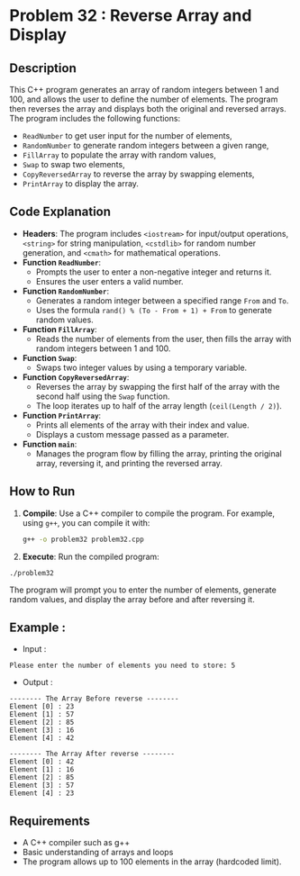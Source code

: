 # Problem 32 : Reverse Array and Display

## Description
This C++ program generates an array of random integers between 1 and 100, and allows the user to define the number of elements. The program then reverses the array and displays both the original and reversed arrays. The program includes the following functions:
- `ReadNumber` to get user input for the number of elements,
- `RandomNumber` to generate random integers between a given range,
- `FillArray` to populate the array with random values,
- `Swap` to swap two elements,
- `CopyReversedArray` to reverse the array by swapping elements,
- `PrintArray` to display the array.

## Code Explanation

- **Headers**: The program includes `<iostream>` for input/output operations, `<string>` for string manipulation, `<cstdlib>` for random number generation, and `<cmath>` for mathematical operations.
- **Function `ReadNumber`**: 
  - Prompts the user to enter a non-negative integer and returns it.
  - Ensures the user enters a valid number.
- **Function `RandomNumber`**: 
  - Generates a random integer between a specified range `From` and `To`.
  - Uses the formula `rand() % (To - From + 1) + From` to generate random values.
- **Function `FillArray`**: 
  - Reads the number of elements from the user, then fills the array with random integers between 1 and 100.
- **Function `Swap`**: 
  - Swaps two integer values by using a temporary variable.
- **Function `CopyReversedArray`**: 
  - Reverses the array by swapping the first half of the array with the second half using the `Swap` function.
  - The loop iterates up to half of the array length (`ceil(Length / 2)`).
- **Function `PrintArray`**: 
  - Prints all elements of the array with their index and value.
  - Displays a custom message passed as a parameter.
- **Function `main`**: 
  - Manages the program flow by filling the array, printing the original array, reversing it, and printing the reversed array.

## How to Run

1. **Compile**: Use a C++ compiler to compile the program. For example, using `g++`, you can compile it with:
   ```bash
   g++ -o problem32 problem32.cpp
   ```

 2. **Execute**: Run the compiled program:
 ```
./problem32
 ```
The program will prompt you to enter the number of elements, generate random values, and display the array before and after reversing it.
## Example :
 - Input :
 ```
 Please enter the number of elements you need to store: 5
 ```
 - Output :

```
-------- The Array Before reverse --------
Element [0] : 23
Element [1] : 57
Element [2] : 85
Element [3] : 16
Element [4] : 42

-------- The Array After reverse --------
Element [0] : 42
Element [1] : 16
Element [2] : 85
Element [3] : 57
Element [4] : 23
```

## Requirements
- A C++ compiler such as g++
- Basic understanding of arrays and loops
- The program allows up to 100 elements in the array (hardcoded limit).